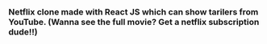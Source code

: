 ### Netflix clone made with React JS which can show tarilers from YouTube. (Wanna see the full movie? Get a netflix subscription dude!!) ###